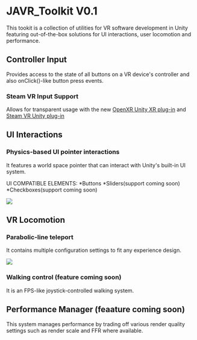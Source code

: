 # JAVR_Toolkit V0.1
This tookit is a collection of utilities for VR software development in Unity featuring out-of-the-box solutions for UI interactions, user locomotion and performance. 

## Controller Input

Provides access to the state of all buttons on a VR device's controller and also onClick()-like button press events.

### Steam VR Input Support

Allows for transparent usage with the new [OpenXR Unity XR plug-in](https://github.com/ValveSoftware/unity-xr-plugin) and [Steam VR Unity plug-in](https://github.com/ValveSoftware/steamvr_unity_plugin/releases/tag/2.6.0b4Integration)

## UI Interactions
### Physics-based UI pointer interactions
It features a world space pointer that can interact with Unity's built-in UI system.

UI COMPATIBLE ELEMENTS:
*Buttons
*Sliders(support coming soon)
*Checkboxes(support coming soon)

![](https://jacdeveloper.com/images/JAVR_2_opt.gif)

## VR Locomotion

### Parabolic-line teleport
It contains multiple configuration settings to fit any experience design.

![](https://jacdeveloper.com/images/JAVR_3.gif)

### Walking control (feature coming soon)
It is an FPS-like joystick-controlled walking system.

## Performance Manager (feaature coming soon)
This system manages performance by trading off various render quality settings such as render scale and FFR where available.
